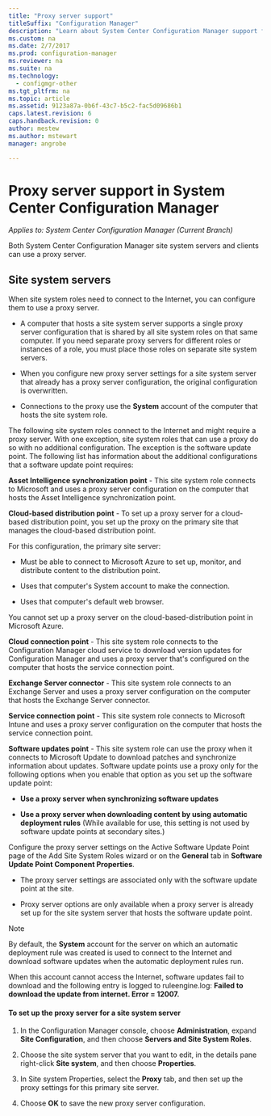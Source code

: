 ```yaml
---
title: "Proxy server support"
titleSuffix: "Configuration Manager"
description: "Learn about System Center Configuration Manager support for proxy servers that site system servers and clients use."
ms.custom: na
ms.date: 2/7/2017
ms.prod: configuration-manager
ms.reviewer: na
ms.suite: na
ms.technology:
  - configmgr-other
ms.tgt_pltfrm: na
ms.topic: article
ms.assetid: 9123a87a-0b6f-43c7-b5c2-fac5d09686b1
caps.latest.revision: 6
caps.handback.revision: 0
author: mestew
ms.author: mstewart
manager: angrobe

---
```

# Proxy server support in System Center Configuration Manager

*Applies to: System Center Configuration Manager (Current Branch)*

Both System Center Configuration Manager site system servers and clients can use a proxy server.  

## Site system servers  
When site system roles need to connect to the Internet, you can configure them to use a proxy server.  

-   A computer that hosts a site system server supports a single proxy server configuration that is shared by all site system roles on that same computer. If you need separate proxy servers for different roles or instances of a role, you must place those roles on separate site system servers.  

-   When you configure new proxy server settings for a site system server that already has a proxy server configuration, the original configuration is overwritten.  

-   Connections to the proxy use the **System** account of the computer that hosts the site system role.  

The following site system roles connect to the Internet and might require a proxy server.  With one exception, site system roles that can use a proxy do so with no additional configuration. The exception is the software update point. The following list has information about the additional configurations that a software update point requires:  

**Asset Intelligence synchronization point** - This site system role connects to Microsoft and uses a proxy server configuration on the computer that hosts the Asset Intelligence synchronization point.  

**Cloud-based distribution point** - To set up a proxy server for a cloud-based distribution point, you set up the proxy on the primary site that manages the cloud-based distribution point.  

For this configuration, the primary site server:  

-   Must be able to connect to Microsoft Azure to set up, monitor, and distribute content to the distribution point.  

-   Uses that computer's System account to make the connection.  

-   Uses that computer's default web browser.  

You cannot set up a proxy server on the cloud-based-distribution point in Microsoft Azure.  

**Cloud connection point** - This site system role connects to the Configuration Manager cloud service to download version updates for Configuration Manager and uses a proxy server that's configured on the computer that hosts the service connection point.  

**Exchange Server connector** - This site system role connects to an Exchange Server and uses a proxy server configuration on the computer that hosts the Exchange Server connector.  

**Service connection point** - This site system role connects to Microsoft Intune and uses a proxy server configuration on the computer that hosts the service connection point.  

**Software updates point** - This site system role can use the proxy when it connects to Microsoft Update to download patches and synchronize information about updates. Software update points use a proxy only for the following options when you enable that option as you set up the software update point:  

-   **Use a proxy server when synchronizing software updates**  

-   **Use a proxy server when downloading content by using automatic deployment rules** (While available for use, this setting is not used by software update points at secondary sites.)  

Configure the proxy server settings on the Active Software Update Point page of the Add Site System Roles wizard or on the **General** tab in **Software Update Point Component Properties**.  

-   The proxy server settings are associated only with the software update point at the site.  

-   Proxy server options are only available when a proxy server is already set up for the site system server that hosts the software update point.  

> [!NOTE]  
>  By default, the **System** account for the server on which an automatic deployment rule was created is used to connect to the Internet and download software updates when the automatic deployment rules run.  
>   
>  When this account cannot access the Internet, software updates fail to download and the following entry is logged to ruleengine.log: **Failed to download the update from internet. Error = 12007.**  

#### To set up the proxy server for a site system server  

1.  In the Configuration Manager console, choose **Administration**, expand **Site Configuration**, and then choose **Servers and Site System Roles**.  

2.  Choose the site system server that you want to edit, in the details pane right-click **Site system**, and then choose **Properties**.  

3.  In Site system Properties, select the **Proxy** tab, and then set up the proxy settings for this primary site server.  

4.  Choose **OK** to save the new proxy server configuration.  
